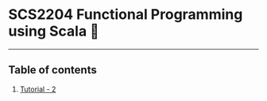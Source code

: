 # SCS2204 Functional Programming using Scala 🐳
***

## Table of contents
1. [Tutorial - 2](https://github.com/Mohamedizzath/SCS2204-Functional-Programming/tree/master/Tutorial_01)
